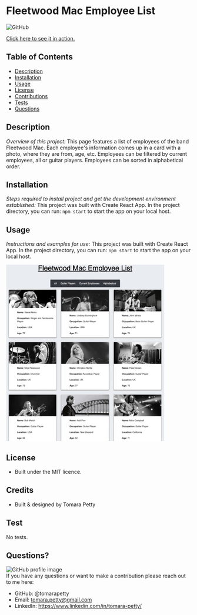 # Fleetwood Mac Employee List
  
![GitHub](https://img.shields.io/badge/license-GPL-green)

<a href="https://tomarapetty.github.io/Employee-Directory/">Click here to see it in action.</a>

## Table of Contents
* [Description](#description)
* [Installation](#installation)
* [Usage](#usage)
* [License](#license)
* [Contributions](#contributions)
* [Tests](#tests)
* [Questions](#questions)

## Description 
*Overview of this project:* 
This page features a list of employees of the band Fleetwood Mac. Each employee's information comes up in a card with a photo, where they are from, age, etc. Employees can be filtered by current employees, all or guitar players. Employees can be sorted in alphabetical order.

## Installation
*Steps required to install project and get the development environment established:*
This project was built with Create React App. In the project directory, you can run: `npm start` to start the app on your local host. 

## Usage
*Instructions and examples for use:* 
This project was built with Create React App. In the project directory, you can run: `npm start` to start the app on your local host. 

<img src="public/images/FMEL.gif">

## License 
* Built under the MIT licence.

## Credits
* Built & designed by Tomara Petty

## Test
No tests.

## Questions?
<img src="https://avatars0.githubusercontent.com/u/65513543?s=460&u=20bf726727263d5c2cb42b357ae261aff2a38e6e&v=4" alt="GitHub profile image">
<br>
If you have any questions or want to make a contribution please reach out to me here: 

* GitHub: @tomarapetty 
* Email: tomara.petty@gmail.com
* LinkedIn: https://www.linkedin.com/in/tomara-petty/
